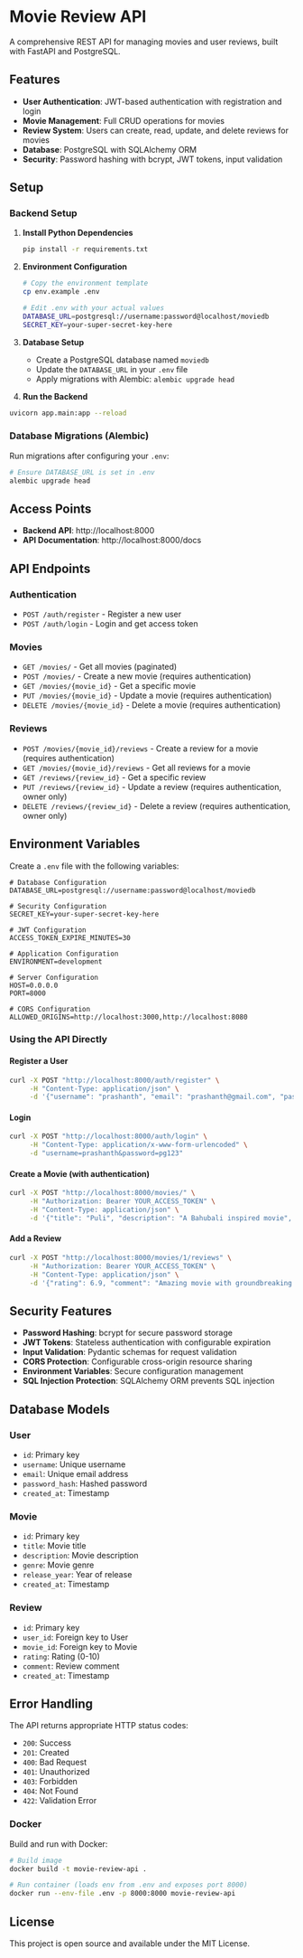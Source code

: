 # Movie Review API

A comprehensive REST API for managing movies and user reviews, built with FastAPI and PostgreSQL.

## Features

- **User Authentication**: JWT-based authentication with registration and login
- **Movie Management**: Full CRUD operations for movies
- **Review System**: Users can create, read, update, and delete reviews for movies
- **Database**: PostgreSQL with SQLAlchemy ORM
- **Security**: Password hashing with bcrypt, JWT tokens, input validation

## Setup

### Backend Setup

1. **Install Python Dependencies**
   ```bash
   pip install -r requirements.txt
   ```

2. **Environment Configuration**
   ```bash
   # Copy the environment template
   cp env.example .env
   
   # Edit .env with your actual values
   DATABASE_URL=postgresql://username:password@localhost/moviedb
   SECRET_KEY=your-super-secret-key-here
   ```

3. **Database Setup**
   - Create a PostgreSQL database named `moviedb`
   - Update the `DATABASE_URL` in your `.env` file
   - Apply migrations with Alembic: `alembic upgrade head`

4. **Run the Backend**
  ```bash
  uvicorn app.main:app --reload
  ```

### Database Migrations (Alembic)

Run migrations after configuring your `.env`:

```bash
# Ensure DATABASE_URL is set in .env
alembic upgrade head
```

## Access Points

- **Backend API**: http://localhost:8000
- **API Documentation**: http://localhost:8000/docs

## API Endpoints

### Authentication
- `POST /auth/register` - Register a new user
- `POST /auth/login` - Login and get access token

### Movies
- `GET /movies/` - Get all movies (paginated)
- `POST /movies/` - Create a new movie (requires authentication)
- `GET /movies/{movie_id}` - Get a specific movie
- `PUT /movies/{movie_id}` - Update a movie (requires authentication)
- `DELETE /movies/{movie_id}` - Delete a movie (requires authentication)

### Reviews
- `POST /movies/{movie_id}/reviews` - Create a review for a movie (requires authentication)
- `GET /movies/{movie_id}/reviews` - Get all reviews for a movie
- `GET /reviews/{review_id}` - Get a specific review
- `PUT /reviews/{review_id}` - Update a review (requires authentication, owner only)
- `DELETE /reviews/{review_id}` - Delete a review (requires authentication, owner only)

## Environment Variables

Create a `.env` file with the following variables:

```env
# Database Configuration
DATABASE_URL=postgresql://username:password@localhost/moviedb

# Security Configuration
SECRET_KEY=your-super-secret-key-here

# JWT Configuration
ACCESS_TOKEN_EXPIRE_MINUTES=30

# Application Configuration
ENVIRONMENT=development

# Server Configuration
HOST=0.0.0.0
PORT=8000

# CORS Configuration
ALLOWED_ORIGINS=http://localhost:3000,http://localhost:8080
```

### Using the API Directly

#### Register a User
```bash
curl -X POST "http://localhost:8000/auth/register" \
     -H "Content-Type: application/json" \
     -d '{"username": "prashanth", "email": "prashanth@gmail.com", "password": "pg123"}'
```

#### Login
```bash
curl -X POST "http://localhost:8000/auth/login" \
     -H "Content-Type: application/x-www-form-urlencoded" \
     -d "username=prashanth&password=pg123"
```

#### Create a Movie (with authentication)
```bash
curl -X POST "http://localhost:8000/movies/" \
     -H "Authorization: Bearer YOUR_ACCESS_TOKEN" \
     -H "Content-Type: application/json" \
     -d '{"title": "Puli", "description": "A Bahubali inspired movie", "genre": "Periodic- Drama", "release_year": 2015}'
```

#### Add a Review
```bash
curl -X POST "http://localhost:8000/movies/1/reviews" \
     -H "Authorization: Bearer YOUR_ACCESS_TOKEN" \
     -H "Content-Type: application/json" \
     -d '{"rating": 6.9, "comment": "Amazing movie with groundbreaking special effects!"}'
```

## Security Features

- **Password Hashing**: bcrypt for secure password storage
- **JWT Tokens**: Stateless authentication with configurable expiration
- **Input Validation**: Pydantic schemas for request validation
- **CORS Protection**: Configurable cross-origin resource sharing
- **Environment Variables**: Secure configuration management
- **SQL Injection Protection**: SQLAlchemy ORM prevents SQL injection

## Database Models

### User
- `id`: Primary key
- `username`: Unique username
- `email`: Unique email address
- `password_hash`: Hashed password
- `created_at`: Timestamp

### Movie
- `id`: Primary key
- `title`: Movie title
- `description`: Movie description
- `genre`: Movie genre
- `release_year`: Year of release
- `created_at`: Timestamp

### Review
- `id`: Primary key
- `user_id`: Foreign key to User
- `movie_id`: Foreign key to Movie
- `rating`: Rating (0-10)
- `comment`: Review comment
- `created_at`: Timestamp

## Error Handling

The API returns appropriate HTTP status codes:
- `200`: Success
- `201`: Created
- `400`: Bad Request
- `401`: Unauthorized
- `403`: Forbidden
- `404`: Not Found
- `422`: Validation Error

### Docker

Build and run with Docker:

```bash
# Build image
docker build -t movie-review-api .

# Run container (loads env from .env and exposes port 8000)
docker run --env-file .env -p 8000:8000 movie-review-api
```

## License

This project is open source and available under the MIT License.

